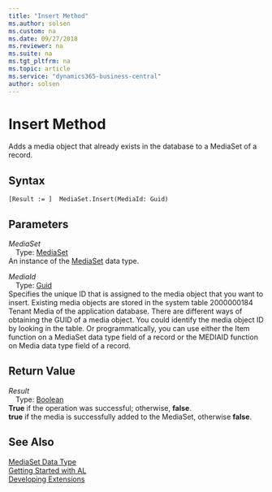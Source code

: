 ```yaml
---
title: "Insert Method"
ms.author: solsen
ms.custom: na
ms.date: 09/27/2018
ms.reviewer: na
ms.suite: na
ms.tgt_pltfrm: na
ms.topic: article
ms.service: "dynamics365-business-central"
author: solsen
---
```

[//]: # (START>DO_NOT_EDIT)
[//]: # (IMPORTANT:Do not edit any of the content between here and the END>DO_NOT_EDIT.)
[//]: # (Any modifications should be made in the .resx files in the ModernDev repo.)
# Insert Method
Adds a media object that already exists in the database to a MediaSet of a record.

## Syntax
```
[Result := ]  MediaSet.Insert(MediaId: Guid)
```
## Parameters
*MediaSet*  
&emsp;Type: [MediaSet](mediaset-data-type.md)  
An instance of the [MediaSet](mediaset-data-type.md) data type.  

*MediaId*  
&emsp;Type: [Guid](guid-data-type.md)  
Specifies the unique ID that is assigned to the media object that you want to insert. Existing media objects are stored in the system table 2000000184 Tenant Media of the application database. There are different ways of obtaining the GUID of a media object. You could identify the media object ID by looking in the table. Or programmatically, you can use either the Item function on a MediaSet data type field of a record or the MEDIAID function on Media data type field of a record.
          


## Return Value
*Result*  
&emsp;Type: [Boolean](boolean-data-type.md)  
**True** if the operation was successful; otherwise, **false**.  
**true** if the media is successfully added to the MediaSet, otherwise **false**.  


[//]: # (IMPORTANT: END>DO_NOT_EDIT)
## See Also
[MediaSet Data Type](mediaset-data-type.md)  
[Getting Started with AL](../devenv-get-started.md)  
[Developing Extensions](../devenv-dev-overview.md)